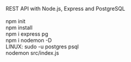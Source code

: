 REST API with Node.js, Express and PostgreSQL<br>
<br>
npm init<br>
npm install<br>
npm i express pg<br>
npm i nodemon -D<br>
LINUX: sudo -u postgres psql<br>
nodemon src/index.js